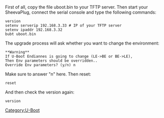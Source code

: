First of all, copy the file uboot.bin to your TFTP server. Then start
your SheevaPlug, connect the serial console and type the following
commands:

`version`\
`setenv serverip 192.168.3.33 # IP of your TFTP server`\
`setenv ipaddr 192.168.3.32`\
`bubt uboot.bin`

The upgrade process will ask whether you want to change the environment:

`**Warning**`\
`If U-Boot Endiannes is going to change (LE->BE or BE->LE),`\
`Then Env parameters should be overridden..`\
`Override Env parameters? (y/n) n`

Make sure to answer "n" here. Then reset:

`reset`

And then check the version again:

`version`

<Category:U-Boot>
